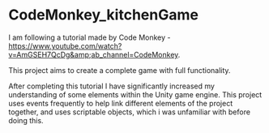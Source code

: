 # CodeMonkey_kitchenGame
I am following a tutorial made by Code Monkey -  https://www.youtube.com/watch?v=AmGSEH7QcDg&amp;ab_channel=CodeMonkey. 

This project aims to create a complete game with full functionality. 

After completing this tutorial I have significantly increased my understanding of some elements within the Unity game engine. This project uses events frequently to help link different elements of the project together, and uses scriptable objects, which i was unfamiliar with before doing this. 

